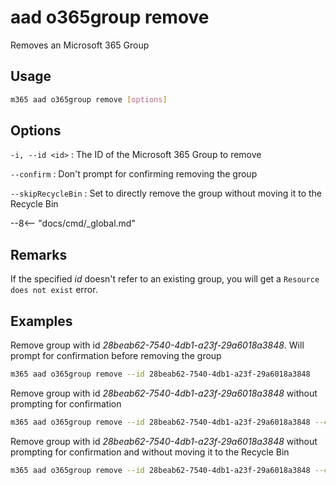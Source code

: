 # aad o365group remove

Removes an Microsoft 365 Group

## Usage

```sh
m365 aad o365group remove [options]
```

## Options

`-i, --id <id>`
: The ID of the Microsoft 365 Group to remove

`--confirm`
: Don't prompt for confirming removing the group

`--skipRecycleBin`
: Set to directly remove the group without moving it to the Recycle Bin

--8<-- "docs/cmd/_global.md"

## Remarks

If the specified _id_ doesn't refer to an existing group, you will get a `Resource does not exist` error.

## Examples

Remove group with id _28beab62-7540-4db1-a23f-29a6018a3848_. Will prompt for confirmation before removing the group

```sh
m365 aad o365group remove --id 28beab62-7540-4db1-a23f-29a6018a3848
```

Remove group with id _28beab62-7540-4db1-a23f-29a6018a3848_ without prompting for confirmation

```sh
m365 aad o365group remove --id 28beab62-7540-4db1-a23f-29a6018a3848 --confirm
```

Remove group with id _28beab62-7540-4db1-a23f-29a6018a3848_ without prompting for confirmation and without moving it to the Recycle Bin

```sh
m365 aad o365group remove --id 28beab62-7540-4db1-a23f-29a6018a3848 --confirm --skipRecycleBin
```
